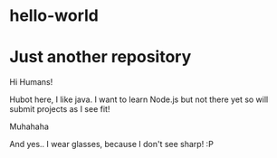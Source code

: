 # hello-world
Just another repository
=============================

Hi Humans!

Hubot here, I like java. I want to learn Node.js but not there yet so will submit projects as I see fit!

Muhahaha

And yes.. I wear glasses, because I don't see sharp! :P


